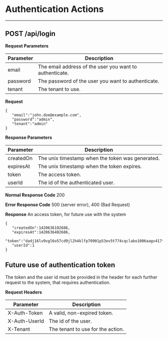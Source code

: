 # Authentication Actions
***

## POST /api/login

**Request Parameters**

Parameter     | Description
------------- | -------------
email         | The email address of the user you want to authenticate.
password      | The password of the user you want to authenticate.
tenant        | The tenant to use.

**Request** 

```
{
   "email":"john.doe@example.com",
   "password":"admin",
   "tenant":"admin"
}
```

**Response Parameters**

Parameter     | Description
------------- | -------------
createdOn     | The unix timestamp when the token was generated.
expiresAt     | The unix timestamp when the token expires.
token         | The access token.
userId        | The id of the authenticated user.

**Normal Response Code** 200

**Error Response Code** 500 (server error), 400 (Bad Request)

**Response** An access token, for future use with the system

```
{
   "createdOn":1420636102686,
   "expiresAt":1420636402686,
   "token":"dadj16lv9vgl6o57cd9jl2h4klfp70901p53ev5t774cqclabo1006aagv417f7fi6lsvipubqussdhqkm83kn8mak7h914t2d9d9rajoth97urhj0e74sb0mbv065gnj43ruha4vm2qp39dqhopqne29iboau5p6o499tqg6p32fdjmhrp9dv62d442vefrspjtdfqukcf0j",
   "userId":1
}
```

## Future use of authentication token

The token and the user id must be provided in the header for each further request to the system, that requires authentication.

**Request Headers**

Parameter     | Description
------------- | -------------
X-Auth-Token  | A valid, non-expired token.
X-Auth-UserId | The id of the user.
X-Tenant      | The tenant to use for the action.
